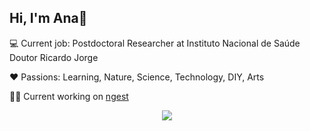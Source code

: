 
## Hi, I'm Ana👋

💻 Current job: Postdoctoral Researcher at Instituto Nacional de Saúde Doutor Ricardo Jorge

❤️ Passions: Learning, Nature, Science, Technology, DIY, Arts 

👩‍💻 Current working on [ngest](https://github.com/hmartiniano/ngest)

<div align="center">

![](https://github-readme-stats.vercel.app/api?username=anaapspereira&show_icons=true&theme=transparent&text_color=AAB977&title_color=d4a373&icon_color=6b705c&hide_border=true)
  
</div>

<!--
**anaapspereira/anaapspereira** is a ✨ _special_ ✨ repository because its `README.md` (this file) appears on your GitHub profile.

Here are some ideas to get you started:

- 🔭 I’m currently working on ...
- 🌱 I’m currently learning ...
- 👯 I’m looking to collaborate on ...
- 🤔 I’m looking for help with ...
- 💬 Ask me about ...
- 📫 How to reach me: ...
- 😄 Pronouns: ...
- ⚡ Fun fact: ...
-->

